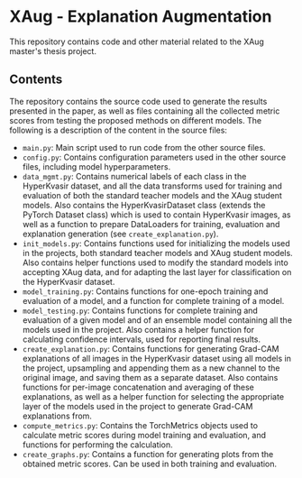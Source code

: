 # XAug - Explanation Augmentation

This repository contains code and other material related to the XAug master's thesis project.

## Contents

The repository contains the source code used to generate the results presented in the paper, as well as files containing all the collected metric scores from testing the proposed methods on different models. The following is a description of the content in the source files:

- `main.py`: Main script used to run code from the other source files.
- `config.py`: Contains configuration parameters used in the other source files, including model hyperparameters.
- `data_mgmt.py`: Contains numerical labels of each class in the HyperKvasir dataset, and all the data transforms used for training and evaluation of both the standard teacher models and the XAug student models. Also contains the HyperKvasirDataset class (extends the PyTorch Dataset class) which is used to contain HyperKvasir images, as well as a function to prepare DataLoaders for training, evaluation and explanation generation (see `create_explanation.py`).
- `init_models.py`: Contains functions used for initializing the models used in the projects, both standard teacher models and XAug student models. Also contains helper functions used to modify the standard models into accepting XAug data, and for adapting the last layer for classification on the HyperKvasir dataset.
- `model_training.py`: Contains functions for one-epoch training and evaluation of a model, and a function for complete training of a model.
- `model_testing.py`: Contains functions for complete training and evaluation of a given model and of an ensemble model containing all the models used in the project. Also contains a helper function for calculating confidence intervals, used for reporting final results.
- `create_explanation.py`: Contains functions for generating Grad-CAM explanations of all images in the HyperKvasir dataset using all models in the project, upsampling and appending them as a new channel to the original image, and saving them as a separate dataset. Also contains functions for per-image concatenation and averaging of these explanations, as well as a helper function for selecting the appropriate layer of the models used in the project to generate Grad-CAM explanations from.
- `compute_metrics.py`: Contains the TorchMetrics objects used to calculate metric scores during model training and evaluation, and functions for performing the calculation.
- `create_graphs.py`: Contains a function for generating plots from the obtained metric scores. Can be used in both training and evaluation.

